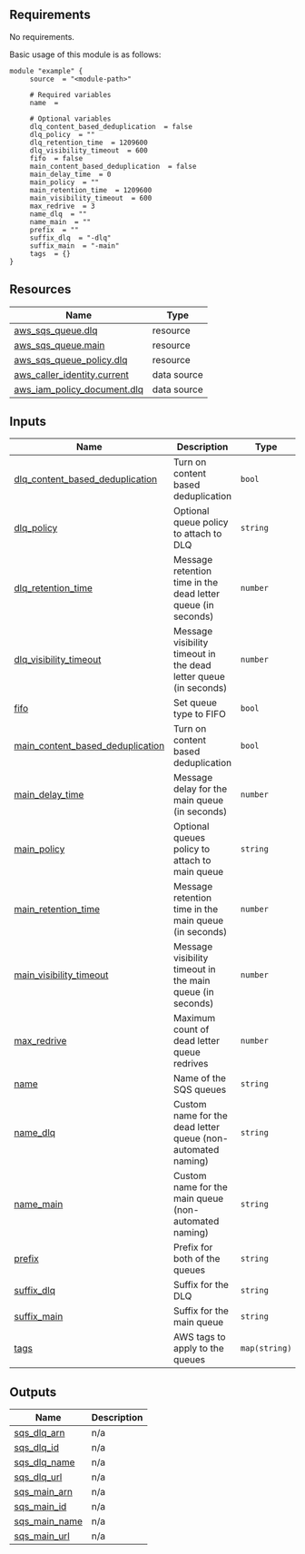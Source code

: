 <!-- BEGIN_AUTOMATED_TF_DOCS_BLOCK -->
## Requirements

No requirements.

Basic usage of this module is as follows:

```hcl
module "example" {
	 source  = "<module-path>"

	 # Required variables
	 name  = 

	 # Optional variables
	 dlq_content_based_deduplication  = false
	 dlq_policy  = ""
	 dlq_retention_time  = 1209600
	 dlq_visibility_timeout  = 600
	 fifo  = false
	 main_content_based_deduplication  = false
	 main_delay_time  = 0
	 main_policy  = ""
	 main_retention_time  = 1209600
	 main_visibility_timeout  = 600
	 max_redrive  = 3
	 name_dlq  = ""
	 name_main  = ""
	 prefix  = ""
	 suffix_dlq  = "-dlq"
	 suffix_main  = "-main"
	 tags  = {}
}
```

## Resources

| Name | Type |
|------|------|
| [aws_sqs_queue.dlq](https://registry.terraform.io/providers/hashicorp/aws/latest/docs/resources/sqs_queue) | resource |
| [aws_sqs_queue.main](https://registry.terraform.io/providers/hashicorp/aws/latest/docs/resources/sqs_queue) | resource |
| [aws_sqs_queue_policy.dlq](https://registry.terraform.io/providers/hashicorp/aws/latest/docs/resources/sqs_queue_policy) | resource |
| [aws_caller_identity.current](https://registry.terraform.io/providers/hashicorp/aws/latest/docs/data-sources/caller_identity) | data source |
| [aws_iam_policy_document.dlq](https://registry.terraform.io/providers/hashicorp/aws/latest/docs/data-sources/iam_policy_document) | data source |
## Inputs

| Name | Description | Type | Default | Required |
|------|-------------|------|---------|:--------:|
| <a name="input_dlq_content_based_deduplication"></a> [dlq\_content\_based\_deduplication](#input\_dlq\_content\_based\_deduplication) | Turn on content based deduplication | `bool` | `false` | no |
| <a name="input_dlq_policy"></a> [dlq\_policy](#input\_dlq\_policy) | Optional queue policy to attach to DLQ | `string` | `""` | no |
| <a name="input_dlq_retention_time"></a> [dlq\_retention\_time](#input\_dlq\_retention\_time) | Message retention time in the dead letter queue (in seconds) | `number` | `1209600` | no |
| <a name="input_dlq_visibility_timeout"></a> [dlq\_visibility\_timeout](#input\_dlq\_visibility\_timeout) | Message visibility timeout in the dead letter queue (in seconds) | `number` | `600` | no |
| <a name="input_fifo"></a> [fifo](#input\_fifo) | Set queue type to FIFO | `bool` | `false` | no |
| <a name="input_main_content_based_deduplication"></a> [main\_content\_based\_deduplication](#input\_main\_content\_based\_deduplication) | Turn on content based deduplication | `bool` | `false` | no |
| <a name="input_main_delay_time"></a> [main\_delay\_time](#input\_main\_delay\_time) | Message delay for the main queue (in seconds) | `number` | `0` | no |
| <a name="input_main_policy"></a> [main\_policy](#input\_main\_policy) | Optional queues policy to attach to main queue | `string` | `""` | no |
| <a name="input_main_retention_time"></a> [main\_retention\_time](#input\_main\_retention\_time) | Message retention time in the main queue (in seconds) | `number` | `1209600` | no |
| <a name="input_main_visibility_timeout"></a> [main\_visibility\_timeout](#input\_main\_visibility\_timeout) | Message visibility timeout in the main queue (in seconds) | `number` | `600` | no |
| <a name="input_max_redrive"></a> [max\_redrive](#input\_max\_redrive) | Maximum count of dead letter queue redrives | `number` | `3` | no |
| <a name="input_name"></a> [name](#input\_name) | Name of the SQS queues | `string` | n/a | yes |
| <a name="input_name_dlq"></a> [name\_dlq](#input\_name\_dlq) | Custom name for the dead letter queue (non-automated naming) | `string` | `""` | no |
| <a name="input_name_main"></a> [name\_main](#input\_name\_main) | Custom name for the main queue (non-automated naming) | `string` | `""` | no |
| <a name="input_prefix"></a> [prefix](#input\_prefix) | Prefix for both of the queues | `string` | `""` | no |
| <a name="input_suffix_dlq"></a> [suffix\_dlq](#input\_suffix\_dlq) | Suffix for the DLQ | `string` | `"-dlq"` | no |
| <a name="input_suffix_main"></a> [suffix\_main](#input\_suffix\_main) | Suffix for the main queue | `string` | `"-main"` | no |
| <a name="input_tags"></a> [tags](#input\_tags) | AWS tags to apply to the queues | `map(string)` | `{}` | no |
## Outputs

| Name | Description |
|------|-------------|
| <a name="output_sqs_dlq_arn"></a> [sqs\_dlq\_arn](#output\_sqs\_dlq\_arn) | n/a |
| <a name="output_sqs_dlq_id"></a> [sqs\_dlq\_id](#output\_sqs\_dlq\_id) | n/a |
| <a name="output_sqs_dlq_name"></a> [sqs\_dlq\_name](#output\_sqs\_dlq\_name) | n/a |
| <a name="output_sqs_dlq_url"></a> [sqs\_dlq\_url](#output\_sqs\_dlq\_url) | n/a |
| <a name="output_sqs_main_arn"></a> [sqs\_main\_arn](#output\_sqs\_main\_arn) | n/a |
| <a name="output_sqs_main_id"></a> [sqs\_main\_id](#output\_sqs\_main\_id) | n/a |
| <a name="output_sqs_main_name"></a> [sqs\_main\_name](#output\_sqs\_main\_name) | n/a |
| <a name="output_sqs_main_url"></a> [sqs\_main\_url](#output\_sqs\_main\_url) | n/a |
<!-- END_AUTOMATED_TF_DOCS_BLOCK -->